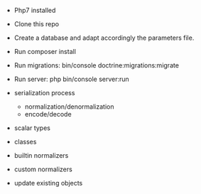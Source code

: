 - Php7 installed
- Clone this repo
- Create a database and adapt accordingly the parameters file.
- Run composer install
- Run migrations: bin/console doctrine:migrations:migrate
- Run server: php bin/console server:run

- serialization process
	- normalization/denormalization
	- encode/decode

- scalar types
- classes
- builtin normalizers
- custom normalizers
- update existing objects